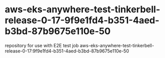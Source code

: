 # aws-eks-anywhere-test-tinkerbell-release-0-17-9f9e1fd4-b351-4aed-b3bd-87b9675e110e-50
repository for use with E2E test job aws-eks-anywhere-test-tinkerbell-release-0-17:9f9e1fd4-b351-4aed-b3bd-87b9675e110e-50
